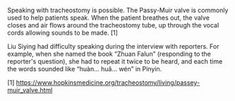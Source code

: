 Speaking with tracheostomy is possible. The Passy-Muir valve is commonly used to help patients speak. When the patient breathes out, the valve closes and air flows around the tracheostomy tube, up through the vocal cords allowing sounds to be made. [1]

Liu Siying had difficulty speaking during the interview with reporters. For example, when she named the book “Zhuan Falun” (responding to the reporter's question), she had to repeat it twice to be heard, and each time the words sounded like “huàn… huǎ… wén” in Pinyin.

[1] https://www.hopkinsmedicine.org/tracheostomy/living/passey-muir_valve.html
